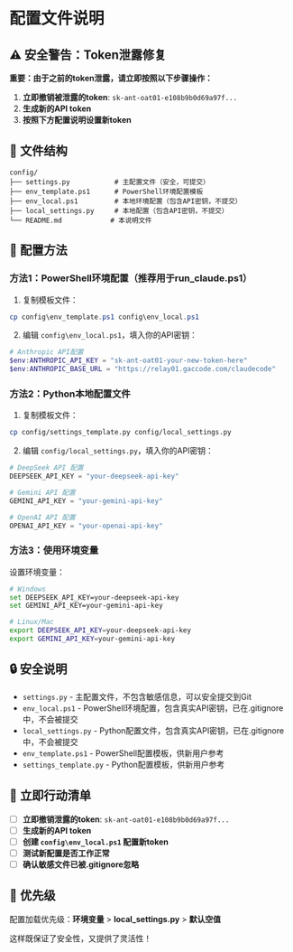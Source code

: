 # 配置文件说明

## ⚠️ 安全警告：Token泄露修复

**重要：由于之前的token泄露，请立即按照以下步骤操作：**

1. **立即撤销被泄露的token**: `sk-ant-oat01-e108b9b0d69a97f...`
2. **生成新的API token**
3. **按照下方配置说明设置新token**

## 📁 文件结构

```
config/
├── settings.py           # 主配置文件（安全，可提交）
├── env_template.ps1      # PowerShell环境配置模板
├── env_local.ps1         # 本地环境配置（包含API密钥，不提交）
├── local_settings.py     # 本地配置（包含API密钥，不提交）
└── README.md            # 本说明文件
```

## 🔧 配置方法

### 方法1：PowerShell环境配置（推荐用于run_claude.ps1）

1. 复制模板文件：
```powershell
cp config\env_template.ps1 config\env_local.ps1
```

2. 编辑 `config\env_local.ps1`，填入你的API密钥：
```powershell
# Anthropic API配置
$env:ANTHROPIC_API_KEY = "sk-ant-oat01-your-new-token-here"
$env:ANTHROPIC_BASE_URL = "https://relay01.gaccode.com/claudecode"
```

### 方法2：Python本地配置文件

1. 复制模板文件：
```bash
cp config/settings_template.py config/local_settings.py
```

2. 编辑 `config/local_settings.py`，填入你的API密钥：
```python
# DeepSeek API 配置
DEEPSEEK_API_KEY = "your-deepseek-api-key"

# Gemini API 配置  
GEMINI_API_KEY = "your-gemini-api-key"

# OpenAI API 配置
OPENAI_API_KEY = "your-openai-api-key"
```

### 方法3：使用环境变量

设置环境变量：
```bash
# Windows
set DEEPSEEK_API_KEY=your-deepseek-api-key
set GEMINI_API_KEY=your-gemini-api-key

# Linux/Mac
export DEEPSEEK_API_KEY=your-deepseek-api-key
export GEMINI_API_KEY=your-gemini-api-key
```

## 🔒 安全说明

- `settings.py` - 主配置文件，不包含敏感信息，可以安全提交到Git
- `env_local.ps1` - PowerShell环境配置，包含真实API密钥，已在.gitignore中，不会被提交
- `local_settings.py` - Python配置文件，包含真实API密钥，已在.gitignore中，不会被提交
- `env_template.ps1` - PowerShell配置模板，供新用户参考
- `settings_template.py` - Python配置模板，供新用户参考

## 🚨 立即行动清单

- [ ] **立即撤销泄露的token**: `sk-ant-oat01-e108b9b0d69a97f...`
- [ ] **生成新的API token**
- [ ] **创建 `config\env_local.ps1` 配置新token**
- [ ] **测试新配置是否工作正常**
- [ ] **确认敏感文件已被.gitignore忽略**

## 🚀 优先级

配置加载优先级：**环境变量** > **local_settings.py** > **默认空值**

这样既保证了安全性，又提供了灵活性！ 